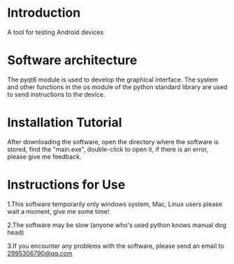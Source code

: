 # Introduction

A tool for testing Android devices



# Software architecture

The pyqt6 module is used to develop the graphical interface. The system and other functions in the os module of the python standard library are used to send instructions to the device.



# Installation Tutorial

After downloading the software, open the directory where the software is stored, find the "main.exe", double-click to open it, if there is an error, please give me feedback.



# Instructions for Use

1.This software temporarily only windows system, Mac, Linux users please wait a moment, give me some time!

2.The software may be slow (anyone who's used python knows manual dog head)

3.If you encounter any problems with the software, please send an email to 2995306790@qq.com



